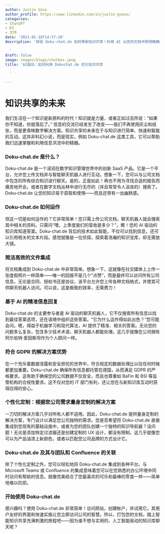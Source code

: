 ```yaml
---
author: Justin Güse
author_profile: https://www.linkedin.com/in/justin-guese/
categories:
- ChatGPT
- KI
- 文件
date: '2021-01-18T14:57:28'
description: '体验 Doku-chat.de 如何革新知识共享！利用 AI 从您的文档中获得精确答案。符合 GDPR 且可定制！

  '
draft: false
image: images/blogs/chatbox.jpeg
title: 'AI驱动：如何利用 Dokuchat.de 优化知识共享

  '

---
```

# 知识共享的未来

我们生活在一个知识是新原料的时代！知识就是力量，或者正如过去所说：“如果你不知道，你就落后了。” 信息的交流已经发生了改变——我们不再使用灰尘和纸张，而是更青睐数字解决方案。知识共享的未来在于与知识进行简单、快速和智能的互动。这并非科幻小说，而是现实，例如 Doku-chat.de 这类工具，它可以帮助我们迅速掌握和利用信息洪流中的精髓。

### Doku-chat.de 是什么？

Doku-chat.de 是一个浸润在数字知识管理世界中的创新 SaaS 产品。它是一个平台，允许您上传文档并与智能聊天机器人进行互动。想象一下，您可以与公司文档中包含的所有综合知识进行聊天。是的，正是如此！再也不用为寻找合适的报告而痛苦地开会，或者在数字文档丛林中进行无尽的（并且常常令人沮丧的）搜索了。Doku-chat.de 让您的知识易于获取和使用——而且还带有一丝幽默感。

### Doku-chat.de 如何运作

但这一切是如何运作的？它非常简单！您只需上传公司文档，聊天机器人就会搜索其中相关的资料。只需问“嘿，上季度我们的营收是多少？”，瞧！您的 AI 驱动的知识库知道答案。Doku-chat.de 背后的技术如此智能，不仅可以找到信息，还可以引用相关的文本片段。感觉就像是一位侦探，探索着浩瀚的知识宝库，却无需放大镜。

### 简洁高效的文件集成

将文档集成到 Doku-chat.de 中非常简单。想象一下，这就像在社交媒体上上传一张度假照片一样简单——唯一的回报不是几个“点赞”，而是最终可以访问所有公司信息。无论是合同、授权书还是协议，该平台允许您上传各种文档格式，并使其可供聊天机器人访问。可以说，这是极致的效率，无需费力！

### 基于 AI 的精准信息回复

Doku-chat.de 的主要参与者是 AI 驱动的聊天机器人，它不仅搜索所有信息以找到最佳答案选项，还在语境中组织这些答案。“它为什么运作得如此出色？”您可能会问。嗯，得益于机器学习和现代算法，AI 提供了精准、相关的答案。无论您的问题多么复杂，包含多少技术术语，聊天机器人都能处理。这几乎就像在公司拥有阿尔伯特·爱因斯坦作为个人顾问一样。

### 符合 GDPR 的解决方案优势

在一个充斥着数据泄露和安全担忧的世界中，符合规定的数据处理比以往任何时候都更加重要。Doku-chat.de 确保所有信息都托管在德国，从而满足 GDPR 的严格要求。这有助于确保您的公司数据不仅安全，而且也尊重如 BaFin 和 BSI 等监管机构的合规性要求。这不仅对您的 IT 部门有利，还让您在与新知识库互动时获得应得的安心。

### 个性化定制：根据您公司需求量身定制的解决方案

一刀切的解决方案几乎对所有人都不适用。因此，Doku-chat.de 提供量身定制的解决方案，专门设计以满足您公司独特的需求。您是否希望将 Doku-chat.de 直接集成到您现有的基础设施中，或者为您的团队创建一个独特的知识导航器？没问题！无论是添加特定过滤器还是创建定制的 UX 设计，都没有限制。这几乎就像您可以为产品油漆上新颜色，或者以匹配您公司品牌的方式设计它。


### Doku-chat.de 及其与团队和 Confluence 的关联

除了个性化定制之外，您可以轻松地将 Doku-chat.de 集成到各种平台。与 Microsoft Teams 或 Confluence 的集成意味着您可以在您熟悉的办公环境中同时访问有帮助的信息。就像完美结合了您最喜欢的可乐和最棒的零食一样——简单地难以抗拒。


### 开始使用 Doku-chat.de

感兴趣吗？使用 Doku-chat.de 非常简单！访问网站，创建帐户，并试用它。其用户友好的界面和快速实施让您立即访问公司的智慧。所以，打包您的文档，踏上智能知识共享充满刺激的旅程吧——因为谁不想与实用的、人工智能驱动的知识库聊天呢？
